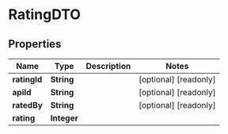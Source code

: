 

# RatingDTO

## Properties

Name | Type | Description | Notes
------------ | ------------- | ------------- | -------------
**ratingId** | **String** |  |  [optional] [readonly]
**apiId** | **String** |  |  [optional] [readonly]
**ratedBy** | **String** |  |  [optional] [readonly]
**rating** | **Integer** |  | 



